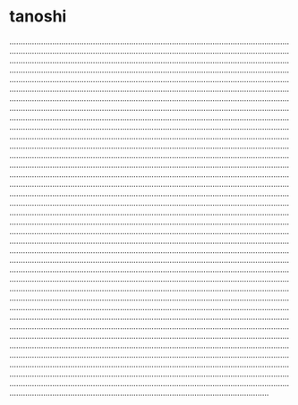 # tanoshi
...............................................................................................................................................................................................................................................................................................................................................................................................................................................................................................................................................................................................................................................................................................................................................................................................................................................................................................................................................................................................................................................................................................................................................................................................................................................................................................................................................................................................................................................................................................................................................................................................................................................................................................................................................................................................................................................................................................................................................................................................................................................................................................................................................................................................................................................................................................................................................................................................................................................................................................................................................................................................................................................................................................................................................................................................................................................................................................................................................................................................................................................................................................................................................................................................................................................................................................................................................................................................................................................................................................................................................................................................................................................................................................................................................................................................................................................................................................................................................................................................................................................................................................................................................................................................................................................................................................................................................................................................................................................................................................................................................................................................................................................................................................................................................................................................................................................................................................